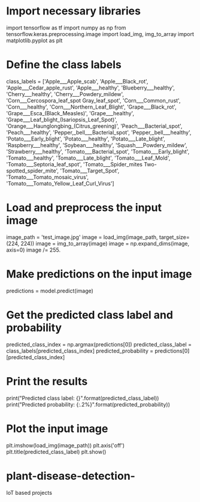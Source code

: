 # Import necessary libraries
import tensorflow as tf
import numpy as np
from tensorflow.keras.preprocessing.image import load_img, img_to_array
import matplotlib.pyplot as plt

# Define the class labels
class_labels = ['Apple___Apple_scab', 'Apple___Black_rot', 'Apple___Cedar_apple_rust',
                'Apple___healthy', 'Blueberry___healthy', 'Cherry___healthy', 'Cherry___Powdery_mildew',
                'Corn___Cercospora_leaf_spot Gray_leaf_spot', 'Corn___Common_rust', 'Corn___healthy',
                'Corn___Northern_Leaf_Blight', 'Grape___Black_rot', 'Grape___Esca_(Black_Measles)',
                'Grape___healthy', 'Grape___Leaf_blight_(Isariopsis_Leaf_Spot)',
                'Orange___Haunglongbing_(Citrus_greening)', 'Peach___Bacterial_spot', 'Peach___healthy',
                'Pepper,_bell___Bacterial_spot', 'Pepper,_bell___healthy', 'Potato___Early_blight',
                'Potato___healthy', 'Potato___Late_blight', 'Raspberry___healthy', 'Soybean___healthy',
                'Squash___Powdery_mildew', 'Strawberry___healthy', 'Tomato___Bacterial_spot', 'Tomato___Early_blight',
                'Tomato___healthy', 'Tomato___Late_blight', 'Tomato___Leaf_Mold', 'Tomato___Septoria_leaf_spot',
                'Tomato___Spider_mites Two-spotted_spider_mite', 'Tomato___Target_Spot', 'Tomato___Tomato_mosaic_virus',
                'Tomato___Tomato_Yellow_Leaf_Curl_Virus']

# Load and preprocess the input image
image_path = 'test_image.jpg'
image = load_img(image_path, target_size=(224, 224))
image = img_to_array(image)
image = np.expand_dims(image, axis=0)
image /= 255.

# Make predictions on the input image
predictions = model.predict(image)

# Get the predicted class label and probability
predicted_class_index = np.argmax(predictions[0])
predicted_class_label = class_labels[predicted_class_index]
predicted_probability = predictions[0][predicted_class_index]

# Print the results
print("Predicted class label: {}".format(predicted_class_label))
print("Predicted probability: {:.2%}".format(predicted_probability))

# Plot the input image
plt.imshow(load_img(image_path))
plt.axis('off')
plt.title(predicted_class_label)
plt.show()
# plant-disease-detection-
IoT based projects 
